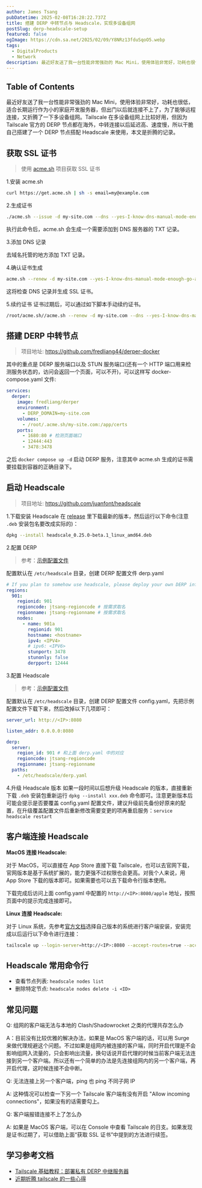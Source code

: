 ```yaml
---
author: James Tsang
pubDatetime: 2025-02-08T16:28:22.737Z
title: 搭建 DERP 中转节点与 Headscale，实现多设备组网
postSlug: derp-headscale-setup
featured: false
ogImage: https://cdn.sa.net/2025/02/09/Y8NRz13fduSqoO5.webp
tags:
  - DigitalProducts
  - Network
description: 最近好友送了我一台性能非常强劲的 Mac Mini，使用体验非常好，功耗也很低，适合长期运行作为小的家庭开发服务器，但出门以后就连接不上了，为了能够远程连接，又折腾了一下多设备组网。Tailscale 在多设备组网上比较好用，但因为 Tailscale 官方的 DERP 节点都在海外，中转连接以后延迟高、速度慢，所以干脆自己搭建了一个 DERP 节点搭配 Headscale 来使用，本文是折腾的记录。
---
```


## Table of Contents

最近好友送了我一台性能非常强劲的 Mac Mini，使用体验非常好，功耗也很低，适合长期运行作为小的家庭开发服务器，但出门以后就连接不上了，为了能够远程连接，又折腾了一下多设备组网。Tailscale 在多设备组网上比较好用，但因为 Tailscale 官方的 DERP 节点都在海外，中转连接以后延迟高、速度慢，所以干脆自己搭建了一个 DERP 节点搭配 Headscale 来使用，本文是折腾的记录。

## 获取 SSL 证书

> 使用 [acme.sh](https://github.com/acmesh-official/acme.sh) 项目获取 SSL 证书

1.安装 acme.sh

```sh
curl https://get.acme.sh | sh -s email=my@example.com
```

2.生成证书

```sh
./acme.sh --issue -d my-site.com --dns --yes-I-know-dns-manual-mode-enough-go-ahead-please
```

执行此命令后，acme.sh 会生成一个需要添加到 DNS 服务器的 TXT 记录。

3.添加 DNS 记录

去域名托管的地方添加 TXT 记录。

4.确认证书生成

```sh
acme.sh --renew -d my-site.com --yes-I-know-dns-manual-mode-enough-go-ahead-please --debug
```

这将检查 DNS 记录并生成 SSL 证书。

5.续约证书
证书过期后，可以通过如下脚本手动续约证书。

```sh
/root/acme.sh//acme.sh --renew -d my-site.com --dns --yes-I-know-dns-manual-mode-enough-go-ahead-please
```

## 搭建 DERP 中转节点

> 项目地址: https://github.com/fredliang44/derper-docker

其中的重点是 DERP 服务端口以及 STUN 服务端口(还有一个 HTTP 端口用来检测服务状态的，访问会返回一个页面，可以不开)，可以这样写 docker-compose.yaml 文件:

```yaml
services:
  derper:
    image: fredliang/derper
    environment:
      - DERP_DOMAIN=my-site.com
    volumes:
      - /root/.acme.sh/my-site.com:/app/certs
    ports:
      - 1680:80 # 检测页面端口
      - 12444:443
      - 3478:3478
```

之后 `docker compose up -d` 启动 DERP 服务，注意其中 acme.sh 生成的证书需要挂载到容器的正确目录下。

## 启动 Headscale

> 项目地址: https://github.com/juanfont/headscale

1.下载安装 Headscale
在 [release](https://github.com/juanfont/headscale/releases) 里下载最新的版本，然后运行以下命令(注意 `.deb` 安装包名要改成实际的)：

```sh
dpkg --install headscale_0.25.0-beta.1_linux_amd64.deb
```

2.配置 DERP

> 参考：[示例配置文件](https://github.com/juanfont/headscale/blob/main/derp-example.yaml)

配置默认在 `/etc/headscale` 目录，创建 DERP 配置文件 derp.yaml

```yaml
# If you plan to somehow use headscale, please deploy your own DERP infra: https://tailscale.com/kb/1118/custom-derp-servers/
regions:
  901:
    regionid: 901
    regioncode: jtsang-regioncode # 按需求取名
    regionname: jtsang-regionname # 按需求取名
    nodes:
      - name: 901a
        regionid: 901
        hostname: <hostname>
        ipv4: <IPV4>
        # ipv6: <IPV6>
        stunport: 3478
        stunonly: false
        derpport: 12444
```

3.配置 Headscale

> 参考：[示例配置文件](https://github.com/juanfont/headscale/blob/main/config-example.yaml)

配置默认在 `/etc/headscale` 目录，创建 DERP 配置文件 config.yaml，先把示例配置文件下载下来，然后改掉以下几项即可：

```yaml
server_url: http://<IP>:8080

listen_addr: 0.0.0.0:8080

derp:
  server:
    region_id: 901 # 和上面 derp.yaml 中的对应
	regioncode: jtsang-regioncode
    regionname: jtsang-regionname
  paths:
    - /etc/headscale/derp.yaml
```

4.升级 Headscale 版本
如果一段时间以后想升级 Headscale 的版本，直接重新下载 `.deb` 安装包重新运行 `dpkg --install xxx.deb` 命令即可。注意更新版本后可能会提示是否要覆盖 config.yaml 配置文件，建议升级前先备份好原来的配置，在升级覆盖配置文件后重新修改需要变更的项再重启服务：`service headscale restart`

## 客户端连接 Headscale

**MacOS 连接 Headscale:**

对于 MacOS，可以直接在 App Store 直接下载 Tailscale，也可以去官网下载，官网版本是基于系统扩展的，能力更强不过权限也会更高。对我个人来说，用 App Store 下载的版本即可。如果需要也可以去下载命令行版本使用。

下载完成后访问上面 config.yaml 中配置的 `http://<IP>:8080/apple` 地址，按照页面中的提示完成连接即可。

**Linux 连接 Headscale:**

对于 Linux 系统，先参考[官方文档](https://tailscale.com/kb/1031/install-linux)选择自己版本的系统进行客户端安装，安装完成以后运行以下命令进行连接：

```sh
tailscale up --login-server=http://<IP>:8080 --accept-routes=true --accept-dns=falss
```

## Headscale 常用命令行

- 查看节点列表: `headscale nodes list`
- 删除特定节点: `headscale nodes delete -i <ID>`

## 常见问题

Q: 组网的客户端无法与本地的 Clash/Shadowrocket 之类的代理共存怎么办

A：目前没有比较优雅的解决办法，如果是 MacOS 客户端的话，可以用 Surge 来做代理规避这个问题。不过如果是组网内被连接的客户端，同时开启代理是不会影响组网入流量的，只会影响出流量，换句话说开启代理的时候当前客户端无法连接到另一个客户端。所以还有一个简单的办法是先连接组网内的另一个客户端，再开启代理，这时候连接不会中断。

Q: 无法连接上另一个客户端，ping 也 ping 不同子网 IP

A: 这种情况可以检查一下另一个 Tailscale 客户端有没有开启 "Allow incoming connections"，如果没有的话需要勾上。

Q: 客户端报错连接不上了怎么办

A: 如果是 MacOS 客户端，可以在 Console 中查看 Tailscale 的日支。如果发现是证书过期了，可以借助上面“获取 SSL 证书”中提到的方法进行续签。

## 学习参考文档

- [Tailscale 基础教程：部署私有 DERP 中继服务器](https://icloudnative.io/posts/custom-derp-servers/#%E9%98%B2%E6%AD%A2-derp-%E8%A2%AB%E7%99%BD%E5%AB%96)
- [近期折腾 tailscale 的一些心得](https://blog.laisky.com/p/tailscale/#)
